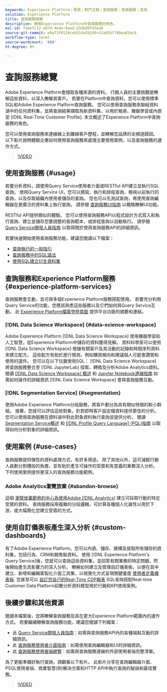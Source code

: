 ```yaml
---
keywords: Experience Platform；首頁；熱門主題；查詢服務；查詢服務；查詢
solution: Experience Platform
title: 查詢服務總覽
description: 瞭解Experience Platform中查詢服務的角色。
exl-id: fdaefc12-a97d-4e4e-9aed-d3dbd0f43ea0
source-git-commit: e0af1f0110ceb514a5b249c42a05bf780ea834c6
workflow-type: tm+mt
source-wordcount: '860'
ht-degree: 0%

---
```


# 查詢服務總覽

Adobe Experience Platform會擷取各種來源的資料。 行銷人員的主要挑戰是瞭解這些資料，以深入瞭解其客戶。 若要在Platform中查詢資料，您可以使用標準SQL和Adobe Experience Platform查詢服務。 您可以使用查詢服務來聯結資料湖中的任何資料集，並將查詢結果擷取為新資料集，以用於報表、機器學習或內嵌至 [!DNL Real-Time Customer Profile]. 本文概述了Experience Platform中查詢服務的角色。

您可以使用查詢服務來連線線上到離線客戶歷程，並瞭解您品牌的全頻道歸因。 以下影片說明體驗企業如何使用查詢服務來處理主要使用案例，以及查詢服務的運作方式。

>[!VIDEO](https://video.tv.adobe.com/v/29795?quality=12&learn=on)

## 使用查詢服務 {#usage}

若要分析資料，請使用Query Service使用者介面或RESTful API建立並執行SQL查詢。
使用Query Service UI，您可以撰寫、執行和排程查詢、檢視以前執行的查詢，以及存取組織內使用者儲存的查詢。 您也可以先測試查詢，再使用查詢編輯器在更廣泛的資料集上執行查詢。 請參閱 [查詢服務UI指南](ui/overview.md) 以概略瞭解UI功能。

RESTful API提供類似的體驗。 您可以使用查詢服務API以程式設計方式寫入和執行查詢、建立並儲存您要調整的查詢範本，或排程查詢以自動執行。 請參閱 [Query Service開發人員指南](api/getting-started.md) 以取得關於使用查詢服務API的詳細資訊。

若要快速開始使用查詢服務功能，建議您閱讀以下檔案：

- [查詢執行的一般指引](./best-practices/writing-queries.md)
- [查詢服務中的SQL語法](./sql/syntax.md)
- [使用SQL建立衍生資料集](./data-distiller/derived-datasets/create-derived-datasets-with-sql.md)

## 查詢服務和Experience Platform服務 {#experience-platform-services}

查詢服務會互動，並可與多個Experience Platform服務搭配使用。 若要充分利用Query Service的功能，您應該熟悉這些服務以及它們如何與Query Service互動。 此 [Experience Platform檔案登陸頁面](https://experienceleague.adobe.com/docs/experience-platform.html) 提供平台功能的摘要和連結。

### [!DNL Data Science Workspace] {#data-science-workspace}

Adobe Experience Platform [!DNL Data Science Workspace] 使用機器學習和人工智慧，從Experience Platform中儲存的資料獲得見解。 資料科學家可以使用 [!DNL Data Science Workspace] 根據有關客戶及其活動的記錄和時間序列資料來建立配方。 這些配方有助於進行預測，例如購買傾向和建議個人可能會讚賞和使用的選件。 您可以在以下位置使用SQL： [!DNL Data Science Workspace] 將查詢服務整合至 [!DNL JupyterLab] 探索、轉換及分析Adobe Analytics資料。 閱讀 [[!DNL Data Science Workspace] 概述](../data-science-workspace/home.md) 和 [Jupyter Notebook連線指南](./clients/jupyter-notebook.md) 如需如何操作的詳細資訊 [!DNL Data Science Workspace] 會與查詢服務互動。

### [!DNL Segmentation Service] {#segmentation}

使用Adobe Experience Platform分段服務，將客戶劃分為具有類似特徵的較小群組。 接著，您就可以評估這些對象，針對即時客戶設定檔資料提供更佳的分析。 您可以使用查詢服務在資料湖中對此對象資料執行查詢並提供分析。 閱讀 [Segmentation Service概述](../segmentation/home.md) 和 [[!DNL Profile Query Language] (PQL)指南](../segmentation/pql/overview.md) 以取得如何分析對象的詳細資訊。

## 使用案例 {#use-cases}

查詢服務提供彈性的資料處理方式，有許多用途。 除了其他以外，這可減輕行銷人員劃分割槽段的負擔，並有助於產生可操作的受眾和有意義的業務深入分析。 下列使用案例提供更深入的查詢服務功能範例。

### Adobe Analytics瀏覽放棄 {#abandon-browse}

這個 [瀏覽放棄範例的中心為使用Adobe [!DNL Analytics]](./use-cases/abandoned-browse.md) 建立可採取行動的特定受眾的資料。 查詢服務採用複雜的分段邏輯，可計算各種個人化屬性以用於下游，或大幅簡化您建立受眾的方式。

## 使用自訂儀表板產生深入分析 {#custom-dashboards}

有了Adobe Experience Platform，您可以內嵌、儲存、建構及提取所有儲存的資料集，包括行為、CRM和銷售點資料。 使用 [!DNL Experience Platform's Query Service]後，您就可以查詢這些資料集，並回答有關業務的特定問題，然後開始產生具影響力的深入分析。 瞭解如何建立及管理自訂儀表板，以便在其中建立、新增和編輯客製化介面工具集，以視覺化方式呈現關鍵量度 [使用者定義儀表板](../dashboards/user-defined-dashboards.md). 您甚至可以 [自訂您自己的Real-Time CDP報表](../dashboards/data-models/cdp-insights-data-model-b2c.md) SQL查詢搭配Real-time Customer Data Platform前瞻分析資料模型用於行銷和KPI使用案例。

## 後續步驟和其他資源

閱讀本檔案後，您將瞭解查詢服務及其在更大Experience Platform範圍內的運作方式。 若要繼續瞭解查詢服務功能，建議您閱讀下列檔案：

- 此 [Query Service開發人員指南](api/getting-started.md)：如需與查詢服務API內的各種端點互動的詳細資訊。
- 此 [查詢服務使用者介面指南](ui/overview.md)：如需使用查詢編輯器和UI的詳細資訊。
- 此 [查詢服務使用者端總覽](clients/overview.md)：如需與查詢服務連線的外部使用者端完整清單。

為了更能準備好執行查詢，請觀看以下影片。 此影片分享在查詢編輯器介面、PSQL使用者端、商業智慧(BI)解決方案和HTTP API中執行查詢的秘訣和最佳實務。

>[!VIDEO](https://video.tv.adobe.com/v/29811?quality=12&learn=on)
